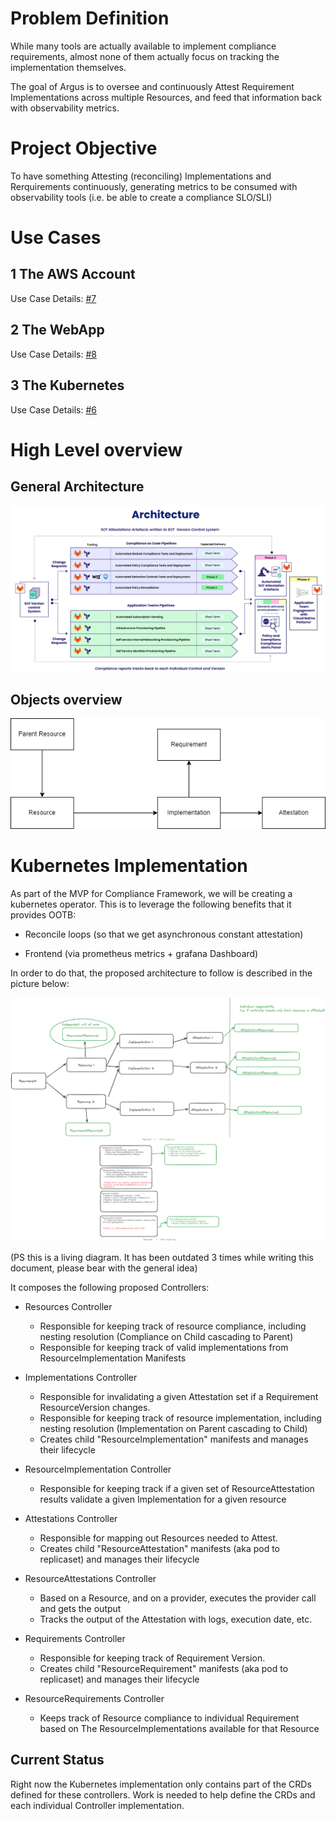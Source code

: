 # Problem Definition

While many tools are actually available to implement compliance requirements, almost none of them actually focus on tracking the implementation themselves.

The goal of Argus is to oversee and continuously Attest Requirement Implementations across multiple Resources, and feed that information back with observability metrics. 

# Project Objective

To have something Attesting (reconciling) Implementations and Rerquirements continuously, generating metrics to be consumed with observability tools (i.e. be able to create a compliance SLO/SLI)

# Use Cases

## 1 The AWS Account
Use Case Details: [#7](https://github.com/ContainerSolutions/argus/issues/7)

## 2 The WebApp
Use Case Details: [#8](https://github.com/ContainerSolutions/argus/issues/8)

## 3 The Kubernetes
Use Case Details: [#6](https://github.com/ContainerSolutions/argus/issues/6)


# High Level overview

## General Architecture
![General Architecture](pics/arch.png)

## Objects overview
![Object View](pics/argus.drawio.png)


# Kubernetes Implementation
As part of the MVP for Compliance Framework, we will be creating a kubernetes operator. This is to leverage the following benefits that it provides OOTB:

 * Reconcile loops (so that we get asynchronous constant attestation)

 * Frontend (via prometheus metrics + grafana Dashboard)

In order to do that, the proposed architecture to follow is described in the picture below:

![Kubernetes Design](pics/argus-breakdown.png)

(PS this is a living diagram. It has been outdated 3 times while writing this document, please bear with the general idea)

It composes the following proposed Controllers:

* Resources Controller
    * Responsible for keeping track of resource compliance, including nesting resolution (Compliance on Child cascading to Parent)
    * Responsible for keeping track of valid implementations from ResourceImplementation Manifests

* Implementations Controller
    * Responsible for invalidating a given Attestation set if a Requirement ResourceVersion changes.
    * Responsible for keeping track of resource implementation, including nesting resolution (Implementation on Parent cascading to Child) 
    * Creates child "ResourceImplementation" manifests and manages their lifecycle

* ResourceImplementation Controller
    * Responsible for keeping track if a given set of ResourceAttestation results validate a given Implementation for a given resource

* Attestations Controller
    * Responsible for mapping out Resources needed to Attest.
    * Creates child "ResourceAttestation" manifests (aka pod to replicaset) and manages their lifecycle

* ResourceAttestations Controller
    * Based on a Resource, and on a provider, executes the provider call and gets the output
    * Tracks the output of the Attestation with logs, execution date, etc.

* Requirements Controller
    * Responsible for keeping track of Requirement Version.
    * Creates child "ResourceRequirement" manifests (aka pod to replicaset) and manages their lifecycle

* ResourceRequirements Controller
    * Keeps track of Resource compliance to individual Requirement based on The ResourceImplementations
    available for that Resource

## Current Status

Right now the Kubernetes implementation only contains part of the CRDs defined for these 
controllers. Work is needed to help define the CRDs and each individual Controller implementation.